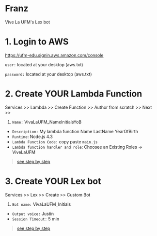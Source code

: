 # Franz

Vive La UFM's Lex bot


# 1. Login to AWS

https://ufm-edu.signin.aws.amazon.com/console

`user:` located at your desktop (aws.txt)

`password:` located at your desktop (aws.txt)

# 2. Create YOUR Lambda Function 

Services >> Lambda >> Create Function >> Author from scratch >> Next >> 

1. `Name:` VivaLaUFM_NameInitialsYoB
- `Description:` My lambda function Name LastName YearOfBirth
- `Runtime`: Node.js 4.3
- `Lambda Function Code:` copy paste `main.js`
- `Lambda function handler and role`: Choosee an Existing Roles -> ViveLaUFM

> [see step by step ](.imgs/lambda.md)


# 3. Create YOUR Lex bot

Services >> Lex >> Create >> Custom Bot

1. `Bot name:` VivaLaUFM_Initials
- `Output voice:` Justin
- `Session Timeout:` 5 min

> [see step by step ](.imgs/lex.md)

